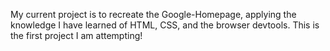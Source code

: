 My current project is to recreate the Google-Homepage, applying the knowledge I have learned of HTML, CSS, and the browser devtools. This is the first project I am attempting!
